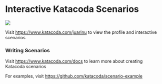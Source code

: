 # Interactive Katacoda Scenarios

[![](http://shields.katacoda.com/katacoda/juarinu/count.svg)](https://www.katacoda.com/juarinu "Get your profile on Katacoda.com")

Visit https://www.katacoda.com/juarinu to view the profile and interactive scenarios

### Writing Scenarios
Visit https://www.katacoda.com/docs to learn more about creating Katacoda scenarios

For examples, visit https://github.com/katacoda/scenario-example
